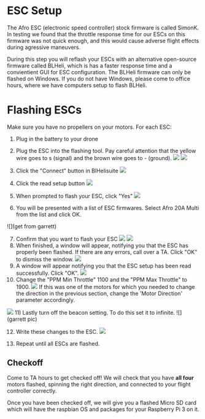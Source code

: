 # ESC Setup
The Afro ESC (electronic speed controller) stock firmware is called SimonK. In testing we found that the throttle response time for our ESCs on this firmware was not quick enough, and this would cause adverse flight effects during agressive maneuvers.

During this step you will reflash your ESCs with an alternative open-source firmware called BLHeli, which is has a faster response time and a convientient GUI for ESC configuration. The BLHeli firmware can only be flashed on Windows. If you do not have Windows, please come to office hours, where we have computers setup to flash BLHeli.

# Flashing ESCs 
Make sure you have no propellers on your motors. For each ESC:

1) Plug in the battery to your drone

2) Plug the ESC into the flashing tool. Pay careful attention that the yellow wire goes to s (signal) and the brown wire goes to - (ground).
![](https://github.com/h2r/pidrone-site/raw/master/website/projects/build/pics/fc_esc_setup/plug_in_1.JPG)
![](https://github.com/h2r/pidrone-site/raw/master/website/projects/build/pics/fc_esc_setup/plug_in_2.JPG)

3) Click the "Connect" button in BlHelisuite
![](https://github.com/h2r/pidrone-site/raw/master/website/projects/build/pics/fc_esc_setup/open_blheli.png)

4) Click the read setup button
![](https://github.com/h2r/pidrone-site/raw/master/website/projects/build/pics/fc_esc_setup/connected.png)

5) When prompted to flash your ESC, click "Yes"
![](https://github.com/h2r/pidrone-site/raw/master/website/projects/build/pics/fc_esc_setup/read.png)
6) You will be presented with a list of ESC firmwares. Select Afro 20A Multi from the list and click OK.

![](get from garrett)

7) Confirm that you want to flash your ESC
![](https://github.com/h2r/pidrone-site/raw/master/website/projects/build/pics/fc_esc_setup/confirmation.png)
![](https://github.com/h2r/pidrone-site/raw/master/website/projects/build/pics/fc_esc_setup/flashing.png)
8) When finished, a window will appear, notifying you that the ESC has properly been flashed. If there are any errors, call over a TA. Click "OK" to dismiss the window.
![](https://github.com/h2r/pidrone-site/raw/master/website/projects/build/pics/fc_esc_setup/flashed.png)
9) A window will appear notifying you that the ESC setup has been read successfully. Click "OK".
![](https://github.com/h2r/pidrone-site/raw/master/website/projects/build/pics/fc_esc_setup/done.png)
10) Change the "PPM Min Throttle" 1100 and the "PPM Max Throttle" to 1900.
![](https://github.com/h2r/pidrone-site/raw/master/website/projects/build/pics/fc_esc_setup/throttle.png)
If this was one of the motors for which you needed to change the direction in the previous section, change the 'Motor Direction' parameter accordingly.

![](https://github.com/h2r/pidrone-site/raw/master/website/projects/build/pics/fc_esc_setup/motor_direction.png)
11) Lastly turn off the beacon setting. To do this set it to infinite.
![](garrett pic)

12) Write these changes to the ESC.
![](https://github.com/h2r/pidrone-site/raw/master/website/projects/build/pics/fc_esc_setup/write_setup.png)

13) Repeat until all ESCs are flashed.

## Checkoff
Come to TA hours to get checked off! We will check that you have **all four** motors flashed, spinning the right direction, and connected to your flight controller correctly.

Once you have been checked off, we will give you a flashed Micro SD card which will have the raspbian OS and packages for your Raspberry Pi 3 on it.

